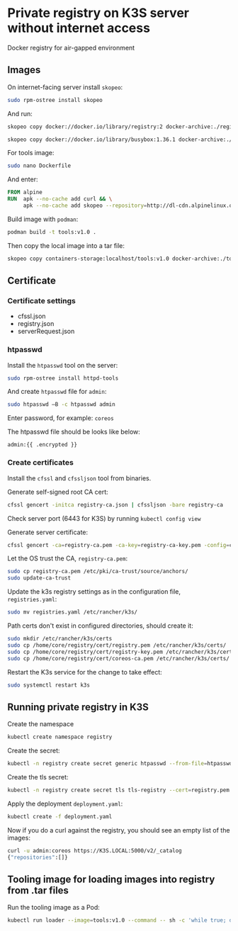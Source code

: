 # Private registry on K3S server without internet access

Docker registry for air-gapped environment

## Images

On internet-facing server install `skopeo`:
```sh
sudo rpm-ostree install skopeo
```

And run:
```sh
skopeo copy docker://docker.io/library/registry:2 docker-archive:./registry.tar:library/registry:2

skopeo copy docker://docker.io/library/busybox:1.36.1 docker-archive:./busybox.tar:library/busybox:1.36.1
```

For tools image:
```sh
sudo nano Dockerfile
```

And enter:
```dockerfile
FROM alpine
RUN  apk --no-cache add curl && \
     apk --no-cache add skopeo --repository=http://dl-cdn.alpinelinux.org/alpine/edge/community
```

Build image with `podman`:
```sh
podman build -t tools:v1.0 .
```

Then copy the local image into a tar file:
```sh
skopeo copy containers-storage:localhost/tools:v1.0 docker-archive:./tools.tar:tools:v1.0
```

## Certificate

### Certificate settings

- cfssl.json
- registry.json
- serverRequest.json

### htpasswd

Install the `htpasswd` tool on the server:
```sh
sudo rpm-ostree install httpd-tools
```

And create `htpasswd` file for `admin`:
```sh
sudo htpasswd –B -c htpasswd admin
```

Enter password, for example: `coreos`

The htpasswd file should be looks like below:
```
admin:{{ .encrypted }}
```

### Create certificates

Install the `cfssl` and `cfssljson` tool from binaries.

Generate self-signed root CA cert:
```sh
cfssl gencert -initca registry-ca.json | cfssljson -bare registry-ca
```

Check server port (6443 for K3S) by running `kubectl config view`

Generate server certificate:

```sh
cfssl gencert -ca=registry-ca.pem -ca-key=registry-ca-key.pem -config=cfssl.json -profile=server -hostname=K3S.LOCAL serverRequest.json | cfssljson -bare registry -server=https://127.0.0.1:6443
```

Let the OS trust the CA, `registry-ca.pem`:
```sh
sudo cp registry-ca.pem /etc/pki/ca-trust/source/anchors/
sudo update-ca-trust
```

Update the k3s registry settings as in the configuration file, `registries.yaml`:
```sh
sudo mv registries.yaml /etc/rancher/k3s/
```

Path certs don't exist in configured directories, should create it:
```sh
sudo mkdir /etc/rancher/k3s/certs
sudo cp /home/core/registry/cert/registry.pem /etc/rancher/k3s/certs/
sudo cp /home/core/registry/cert/registry-key.pem /etc/rancher/k3s/certs/
sudo cp /home/core/registry/cert/coreos-ca.pem /etc/rancher/k3s/certs/
```

Restart the K3s service for the change to take effect:
```sh
sudo systemctl restart k3s
```

## Running private registry in K3S

Create the namespace
```sh
kubectl create namespace registry
```

Create the secret:
```sh
kubectl -n registry create secret generic htpasswd --from-file=htpasswd=htpasswd
```

Create the tls secret:
```sh
kubectl -n registry create secret tls tls-registry --cert=registry.pem --key=registry-key.pem
```

Apply the deployment `deployment.yaml`:
```sh
kubectl create -f deployment.yaml
```

Now if you do a curl against the registry, you should see an empty list of the images:
```sh
curl -u admin:coreos https://K3S.LOCAL:5000/v2/_catalog
{"repositories":[]}
```

## Tooling image for loading images into registry from .tar files

Run the tooling image as a Pod:
```sh
kubectl run loader --image=tools:v1.0 --command -- sh -c 'while true; do sleep 10; done'
```